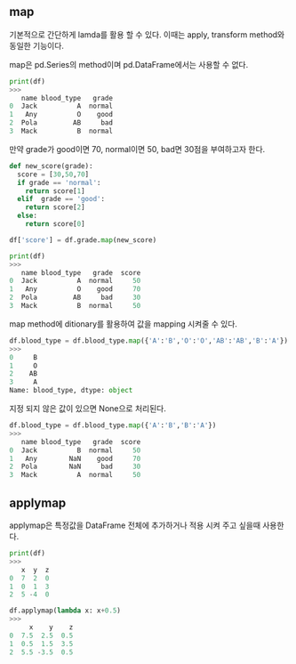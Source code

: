 ## map
기본적으로 간단하게 lamda를 활용 할 수 있다. 이때는 apply, transform method와 동일한 기능이다.

map은 pd.Series의 method이며 pd.DataFrame에서는 사용할 수 없다.
```python
print(df)
>>>
   name blood_type   grade
0  Jack          A  normal
1   Any          O    good
2  Pola         AB     bad
3  Mack          B  normal
```
만약 grade가 good이면 70, normal이면 50, bad면 30점을 부여하고자 한다.
```python
def new_score(grade):
  score = [30,50,70]
  if grade == 'normal':
    return score[1]
  elif  grade == 'good':
    return score[2]
  else:
    return score[0]

df['score'] = df.grade.map(new_score)

print(df)
>>>
   name blood_type   grade  score
0  Jack          A  normal     50
1   Any          O    good     70
2  Pola         AB     bad     30
3  Mack          B  normal     50
```
map method에 ditionary를 활용하여 값을 mapping 시켜줄 수 있다.
```python
df.blood_type = df.blood_type.map({'A':'B','O':'O','AB':'AB','B':'A'})
>>>
0     B
1     O
2    AB
3     A
Name: blood_type, dtype: object

```
지정 되지 않은 값이 있으면 None으로 처리된다.
```python
df.blood_type = df.blood_type.map({'A':'B','B':'A'})
>>>
   name blood_type   grade  score
0  Jack          B  normal     50
1   Any        NaN    good     70
2  Pola        NaN     bad     30
3  Mack          A  normal     50
```

## applymap
applymap은 특정값을 DataFrame 전체에 추가하거나 적용 시켜 주고 싶을때 사용한다.
```python
print(df)
>>>
   x  y  z
0  7  2  0
1  0  1  3
2  5 -4  0

df.applymap(lambda x: x+0.5)
>>>
     x    y    z
0  7.5  2.5  0.5
1  0.5  1.5  3.5
2  5.5 -3.5  0.5
```
